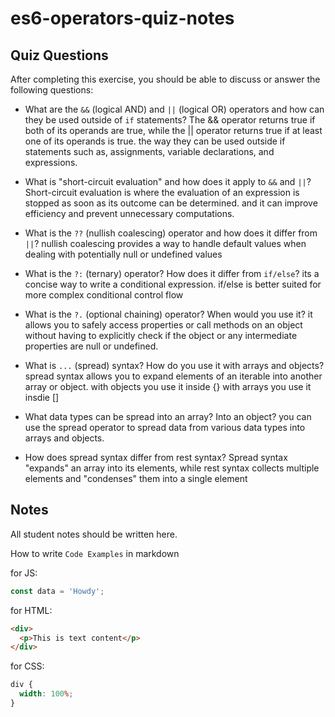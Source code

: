 # es6-operators-quiz-notes

## Quiz Questions

After completing this exercise, you should be able to discuss or answer the following questions:

- What are the `&&` (logical AND) and `||` (logical OR) operators and how can they be used outside of `if` statements?
  The && operator returns true if both of its operands are true, while the || operator returns true if at least one of its operands is true.
  the way they can be used outside if statements such as, assignments, variable declarations, and expressions.

- What is "short-circuit evaluation" and how does it apply to `&&` and `||`?
  Short-circuit evaluation is where the evaluation of an expression is stopped as soon as its outcome can be determined. and it can improve efficiency and prevent unnecessary computations.

- What is the `??` (nullish coalescing) operator and how does it differ from `||`?
  nullish coalescing provides a way to handle default values when dealing with potentially null or undefined values

- What is the `?:` (ternary) operator? How does it differ from `if/else`?
  its a concise way to write a conditional expression.
  if/else is better suited for more complex conditional control flow
- What is the `?.` (optional chaining) operator? When would you use it?
  it allows you to safely access properties or call methods on an object without having to explicitly check if the object or any intermediate properties are null or undefined.

- What is `...` (spread) syntax? How do you use it with arrays and objects?
  spread syntax allows you to expand elements of an iterable into another array or object.
  with objects you use it inside {}
  with arrays you use it insdie []
- What data types can be spread into an array? Into an object?
  you can use the spread operator to spread data from various data types into arrays and objects.
- How does spread syntax differ from rest syntax?
  Spread syntax "expands" an array into its elements, while rest syntax collects multiple elements and "condenses" them into a single element

## Notes

All student notes should be written here.

How to write `Code Examples` in markdown

for JS:

```js
const data = 'Howdy';
```

for HTML:

```html
<div>
  <p>This is text content</p>
</div>
```

for CSS:

```css
div {
  width: 100%;
}
```
